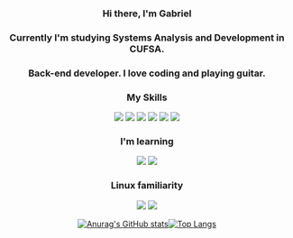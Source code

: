 <h3 align="center">Hi there, I'm Gabriel</h3>
<h3 align="center">Currently I'm studying Systems Analysis and Development in CUFSA.</h3>
<h3 align="center">Back-end developer. I love coding and playing guitar.</h3>
<div align="center">
    <h3 align="center">My Skills</h3>
    <img src="https://img.shields.io/badge/python%20-%2343853D.svg?&style=for-the-badge&logo=python&logoColor=white" />
    <img src= "https://img.shields.io/badge/HTML5-E34F26?style=for-the-badge&logo=html5&logoColor=white"></img>
    <img src= "https://img.shields.io/badge/CSS3-1572B6?style=for-the-badge&logo=css3&logoColor=white"></img>
    <img src= "https://img.shields.io/badge/JavaScript-323330?style=for-the-badge&logo=javascript&logoColor=F7DF1E"></img>
    <img src= "https://img.shields.io/badge/Bootstrap-563D7C?style=for-the-badge&logo=bootstrap&logoColor=white"></img>
    <img src= "https://img.shields.io/badge/MySQL-00000F?style=for-the-badge&logo=mysql&logoColor=white"></img>
    <h3 align="center">I'm learning</h3>
        <img src="https://img.shields.io/badge/C-0057e7?&style=for-the-badge&logo=C&logoColor=white">
        <img src= "https://img.shields.io/badge/NODEJS-00B300?style=for-the-badge&logo=node.js&logoColor=white"></img>
    <h3 align="center">Linux familiarity</h3>
    <img src="https://img.shields.io/badge/DEBIAN-bf0000?&style=for-the-badge&logo=Debian&logoColor=white">
    <img src="https://img.shields.io/badge/ARCH-0057e7?&style=for-the-badge&logo=ArchLinux&logoColor=white">
    
[![Anurag's GitHub stats](https://github-readme-stats.vercel.app/api?username=gabzume&show_icons=true&theme=github_dark&hide_border=true&bg_color=0000)](https://github.com/anuraghazra/github-readme-stats)[![Top Langs](https://github-readme-stats.vercel.app/api/top-langs/?username=gabzume&layout=compact&theme=github_dark&hide_border=true&bg_color=0000)](https://github.com/anuraghazra/github-readme-stats)
</div>
